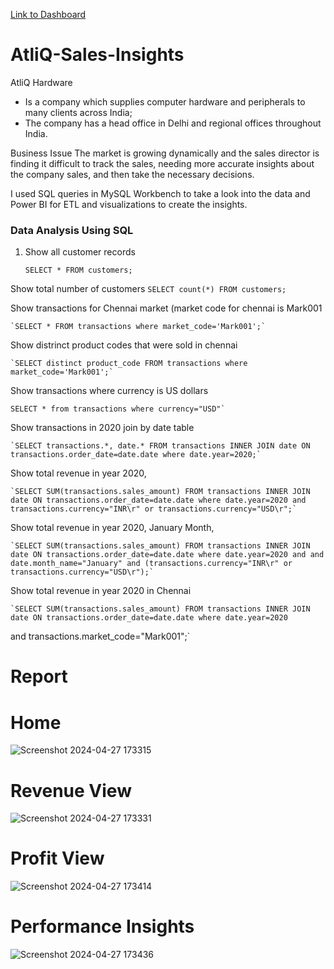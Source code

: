 [Link to Dashboard](https://app.powerbi.com/groups/65d4a5c0-7071-48f8-8c93-157d94fe428f/reports/a2345a80-70c4-4824-a10d-37b63e287546/ReportSection9c9565fb8303820b0335?experience=power-bi)


# AtliQ-Sales-Insights

AtliQ Hardware
- Is a company which supplies computer hardware and peripherals to many clients across India;
- The company has a head office in Delhi and regional offices throughout India.

Business Issue
The market is growing dynamically and the sales director is finding it difficult to track the sales, needing more accurate insights about the company sales, and then take the necessary decisions.

I used SQL queries in MySQL Workbench to take a look into the data and Power BI for ETL and visualizations to create the insights.

### Data Analysis Using SQL

1. Show all customer records

    `SELECT * FROM customers;`

 Show total number of customers
       `SELECT count(*) FROM customers;`

 Show transactions for Chennai market (market code for chennai is Mark001

    `SELECT * FROM transactions where market_code='Mark001';`

 Show distrinct product codes that were sold in chennai

    `SELECT distinct product_code FROM transactions where market_code='Mark001';`

 Show transactions where currency is US dollars

    SELECT * from transactions where currency="USD"`

 Show transactions in 2020 join by date table

    `SELECT transactions.*, date.* FROM transactions INNER JOIN date ON transactions.order_date=date.date where date.year=2020;`

 Show total revenue in year 2020,

    `SELECT SUM(transactions.sales_amount) FROM transactions INNER JOIN date ON transactions.order_date=date.date where date.year=2020 and transactions.currency="INR\r" or transactions.currency="USD\r";`
	
Show total revenue in year 2020, January Month,

    `SELECT SUM(transactions.sales_amount) FROM transactions INNER JOIN date ON transactions.order_date=date.date where date.year=2020 and and date.month_name="January" and (transactions.currency="INR\r" or transactions.currency="USD\r");`

 Show total revenue in year 2020 in Chennai

    `SELECT SUM(transactions.sales_amount) FROM transactions INNER JOIN date ON transactions.order_date=date.date where date.year=2020
and transactions.market_code="Mark001";`


# Report

# Home
![Screenshot 2024-04-27 173315](https://github.com/mallela-sridhar-reddy/AtliQ-sales-insights/assets/115725595/59545f0f-be42-497b-9cda-82e1e22145b8)

# Revenue View
![Screenshot 2024-04-27 173331](https://github.com/mallela-sridhar-reddy/AtliQ-sales-insights/assets/115725595/facdfbcc-2dff-4e67-a0ce-ecd8fa859b1e)


# Profit View
![Screenshot 2024-04-27 173414](https://github.com/mallela-sridhar-reddy/AtliQ-sales-insights/assets/115725595/25aa85a6-1649-431b-89c3-7b09890551ac)


# Performance Insights
![Screenshot 2024-04-27 173436](https://github.com/mallela-sridhar-reddy/AtliQ-sales-insights/assets/115725595/23ddd661-c36a-4a21-acdc-ce9d614f350f)

